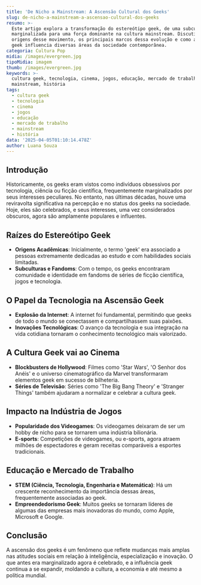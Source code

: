 ```yaml
---
title: 'De Nicho a Mainstream: A Ascensão Cultural dos Geeks'
slug: de-nicho-a-mainstream-a-ascensao-cultural-dos-geeks
resumo: >-
  Este artigo explora a transformação do estereótipo geek, de uma subcultura
  marginalizada para uma força dominante na cultura mainstream. Discutiremos as
  origens desse movimento, os principais marcos dessa evolução e como a cultura
  geek influencia diversas áreas da sociedade contemporânea.
categoria: Cultura Pop
midia: /images/evergreen.jpg
tipoMidia: imagem
thumb: /images/evergreen.jpg
keywords: >-
  cultura geek, tecnologia, cinema, jogos, educação, mercado de trabalho,
  mainstream, história
tags:
  - cultura geek
  - tecnologia
  - cinema
  - jogos
  - educação
  - mercado de trabalho
  - mainstream
  - história
data: '2025-04-05T01:10:14.478Z'
author: Luana Souza
---
```


## Introdução

Historicamente, os geeks eram vistos como indivíduos obsessivos por tecnologia, ciência ou ficção científica, frequentemente marginalizados por seus interesses peculiares. No entanto, nas últimas décadas, houve uma reviravolta significativa na percepção e no status dos geeks na sociedade. Hoje, eles são celebrados, e seus interesses, uma vez considerados obscuros, agora são amplamente populares e influentes.

## Raízes do Estereótipo Geek

- **Origens Acadêmicas**: Inicialmente, o termo 'geek' era associado a pessoas extremamente dedicadas ao estudo e com habilidades sociais limitadas.
- **Subculturas e Fandoms**: Com o tempo, os geeks encontraram comunidade e identidade em fandoms de séries de ficção científica, jogos e tecnologia.

## O Papel da Tecnologia na Ascensão Geek

- **Explosão da Internet**: A internet foi fundamental, permitindo que geeks de todo o mundo se conectassem e compartilhassem suas paixões.
- **Inovações Tecnológicas**: O avanço da tecnologia e sua integração na vida cotidiana tornaram o conhecimento tecnológico mais valorizado.

## A Cultura Geek vai ao Cinema

- **Blockbusters de Hollywood**: Filmes como 'Star Wars', 'O Senhor dos Anéis' e o universo cinematográfico da Marvel transformaram elementos geek em sucesso de bilheteria.
- **Séries de Televisão**: Séries como 'The Big Bang Theory' e 'Stranger Things' também ajudaram a normalizar e celebrar a cultura geek.

## Impacto na Indústria de Jogos

- **Popularidade dos Videogames**: Os videogames deixaram de ser um hobby de nicho para se tornarem uma indústria bilionária.
- **E-sports**: Competições de videogames, ou e-sports, agora atraem milhões de espectadores e geram receitas comparáveis a esportes tradicionais.

## Educação e Mercado de Trabalho

- **STEM (Ciência, Tecnologia, Engenharia e Matemática)**: Há um crescente reconhecimento da importância dessas áreas, frequentemente associadas ao geek.
- **Empreendedorismo Geek**: Muitos geeks se tornaram líderes de algumas das empresas mais inovadoras do mundo, como Apple, Microsoft e Google.

## Conclusão

A ascensão dos geeks é um fenômeno que reflete mudanças mais amplas nas atitudes sociais em relação à inteligência, especialização e inovação. O que antes era marginalizado agora é celebrado, e a influência geek continua a se expandir, moldando a cultura, a economia e até mesmo a política mundial.
